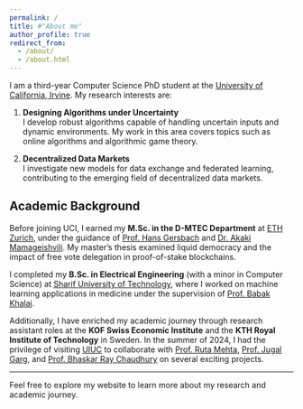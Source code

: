 ```yaml
---
permalink: /
title: #"About me"
author_profile: true
redirect_from: 
  - /about/
  - /about.html
---
```


<!-- # Welcome! -->

I am a third-year Computer Science PhD student at the [University of California, Irvine](https://uci.edu/). My research interests are:

1. **Designing Algorithms under Uncertainty**  
   I develop robust algorithms capable of handling uncertain inputs and dynamic environments. My work in this area covers topics such as online algorithms and algorithmic game theory.

2. **Decentralized Data Markets**  
   I investigate new models for data exchange and federated learning, contributing to the emerging field of decentralized data markets.

## Academic Background

Before joining UCI, I earned my **M.Sc. in the D-MTEC Department** at [ETH Zurich](https://ethz.ch/), under the guidance of [Prof. Hans Gersbach](http://www.gersbach.de) and [Dr. Akaki Mamageishvili](http://mamageishvili.info). My master’s thesis examined liquid democracy and the impact of free vote delegation in proof-of-stake blockchains.

I completed my **B.Sc. in Electrical Engineering** (with a minor in Computer Science) at [Sharif University of Technology](http://www.sharif.edu/), where I worked on machine learning applications in medicine under the supervision of [Prof. Babak Khalaj](https://sharif.edu/~khalaj/).

Additionally, I have enriched my academic journey through research assistant roles at the **KOF Swiss Economic Institute** and the **KTH Royal Institute of Technology** in Sweden. In the summer of 2024, I had the privilege of visiting [UIUC](https://illinois.edu/) to collaborate with [Prof. Ruta Mehta](https://rutamehta.cs.illinois.edu), [Prof. Jugal Garg](https://jugal.ise.illinois.edu), and [Prof. Bhaskar Ray Chaudhury](https://www.bhaskar-ray-chaudhury.com) on several exciting projects.

---

Feel free to explore my website to learn more about my research and academic journey.

<!-- Welcome! I am a third-year Computer Science PhD student at University of California, Irvine. My main research interests broadly fall into the following two categories:
1- Designing algorithms under uncertainty, where the goal is to design algorithms for uncertain inputs or environments. For example areas such as Online Algorithms, and Algorithmic Game Theory. 

2- Decentralized data markets: topics on data markets, exchange and federated learning. 

Before coming to UCI, I got my M.Sc. in the D-MTEC department at ETH Zurich, where I was advised by Prof. Hans Gersbach and Dr. Akaki Mamageishvili. My master's thesis was about liquid democracy and studying the effect of free vote delegation in proof-of-stake blockchains. I received my B.Sc. degree in Electrical Engineering and a minor degree in Computer Science from Sharif University of Technology. There I worked on machine learning in medicine design under the supervision of Prof. Babak Khalaj. I have also worked as a research assistant at KOF Swiss Economic Institute and KTH Royal Institute of Technology in Sweden. In summer 2024, I visited Prof. Ruta Mehta at UIUC, where I had the privilage of working with many new interesting projects.  -->


<!-- 
======
Like many other Jekyll-based GitHub Pages templates, Academic Pages makes you separate the website's content from its form. The content & metadata of your website are in structured markdown files, while various other files constitute the theme, specifying how to transform that content & metadata into HTML pages. You keep these various markdown (.md), YAML (.yml), HTML, and CSS files in a public GitHub repository. Each time you commit and push an update to the repository, the [GitHub pages](https://pages.github.com/) service creates static HTML pages based on these files, which are hosted on GitHub's servers free of charge.

Many of the features of dynamic content management systems (like Wordpress) can be achieved in this fashion, using a fraction of the computational resources and with far less vulnerability to hacking and DDoSing. You can also modify the theme to your heart's content without touching the content of your site. If you get to a point where you've broken something in Jekyll/HTML/CSS beyond repair, your markdown files describing your talks, publications, etc. are safe. You can rollback the changes or even delete the repository and start over - just be sure to save the markdown files! Finally, you can also write scripts that process the structured data on the site, such as [this one](https://github.com/academicpages/academicpages.github.io/blob/master/talkmap.ipynb) that analyzes metadata in pages about talks to display [a map of every location you've given a talk](https://academicpages.github.io/talkmap.html).

Getting started
======
1. Register a GitHub account if you don't have one and confirm your e-mail (required!)
1. Fork [this template](https://github.com/academicpages/academicpages.github.io) by clicking the "Use this template" button in the top right. 
1. Go to the repository's settings (rightmost item in the tabs that start with "Code", should be below "Unwatch"). Rename the repository "[your GitHub username].github.io", which will also be your website's URL.
1. Set site-wide configuration and create content & metadata (see below -- also see [this set of diffs](http://archive.is/3TPas) showing what files were changed to set up [an example site](https://getorg-testacct.github.io) for a user with the username "getorg-testacct")
1. Upload any files (like PDFs, .zip files, etc.) to the files/ directory. They will appear at https://[your GitHub username].github.io/files/example.pdf.  
1. Check status by going to the repository settings, in the "GitHub pages" section

Site-wide configuration
------
The main configuration file for the site is in the base directory in [_config.yml](https://github.com/academicpages/academicpages.github.io/blob/master/_config.yml), which defines the content in the sidebars and other site-wide features. You will need to replace the default variables with ones about yourself and your site's github repository. The configuration file for the top menu is in [_data/navigation.yml](https://github.com/academicpages/academicpages.github.io/blob/master/_data/navigation.yml). For example, if you don't have a portfolio or blog posts, you can remove those items from that navigation.yml file to remove them from the header. 

Create content & metadata
------
For site content, there is one markdown file for each type of content, which are stored in directories like _publications, _talks, _posts, _teaching, or _pages. For example, each talk is a markdown file in the [_talks directory](https://github.com/academicpages/academicpages.github.io/tree/master/_talks). At the top of each markdown file is structured data in YAML about the talk, which the theme will parse to do lots of cool stuff. The same structured data about a talk is used to generate the list of talks on the [Talks page](https://academicpages.github.io/talks), each [individual page](https://academicpages.github.io/talks/2012-03-01-talk-1) for specific talks, the talks section for the [CV page](https://academicpages.github.io/cv), and the [map of places you've given a talk](https://academicpages.github.io/talkmap.html) (if you run this [python file](https://github.com/academicpages/academicpages.github.io/blob/master/talkmap.py) or [Jupyter notebook](https://github.com/academicpages/academicpages.github.io/blob/master/talkmap.ipynb), which creates the HTML for the map based on the contents of the _talks directory).

**Markdown generator**

The repository includes [a set of Jupyter notebooks](https://github.com/academicpages/academicpages.github.io/tree/master/markdown_generator
) that converts a CSV containing structured data about talks or presentations into individual markdown files that will be properly formatted for the Academic Pages template. The sample CSVs in that directory are the ones I used to create my own personal website at stuartgeiger.com. My usual workflow is that I keep a spreadsheet of my publications and talks, then run the code in these notebooks to generate the markdown files, then commit and push them to the GitHub repository.

How to edit your site's GitHub repository
------
Many people use a git client to create files on their local computer and then push them to GitHub's servers. If you are not familiar with git, you can directly edit these configuration and markdown files directly in the github.com interface. Navigate to a file (like [this one](https://github.com/academicpages/academicpages.github.io/blob/master/_talks/2012-03-01-talk-1.md) and click the pencil icon in the top right of the content preview (to the right of the "Raw | Blame | History" buttons). You can delete a file by clicking the trashcan icon to the right of the pencil icon. You can also create new files or upload files by navigating to a directory and clicking the "Create new file" or "Upload files" buttons. 

Example: editing a markdown file for a talk
![Editing a markdown file for a talk](/images/editing-talk.png)

For more info
------
More info about configuring Academic Pages can be found in [the guide](https://academicpages.github.io/markdown/), the [growing wiki](https://github.com/academicpages/academicpages.github.io/wiki), and you can always [ask a question on GitHub](https://github.com/academicpages/academicpages.github.io/discussions). The [guides for the Minimal Mistakes theme](https://mmistakes.github.io/minimal-mistakes/docs/configuration/) (which this theme was forked from) might also be helpful. -->
